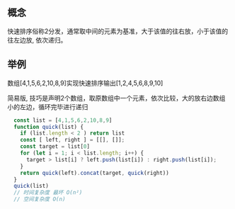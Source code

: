 ## 概念
快速排序俗称2分发，通常取中间的元素为基准，大于该值的往右放，小于该值的往左边放, 依次递归。

## 举例
数组[4,1,5,6,2,10,8,9]实现快速排序输出[1,2,4,5,6,8,9,10]  

简易版, 技巧是声明2个数组，取原数组中一个元素，依次比较，大的放右边数组小的左边，循环完毕进行递归
```typescript
  const list = [4,1,5,6,2,10,8,9]
  function quick(list) {
    if (list.length < 2 ) return list
    const [ left, right ] = [[], []];
    const target = list[0]
    for (let i = 1; i < list.length; i++) {
      target > list[i] ? left.push(list[i]) : right.push(list[i]);
    }
    return quick(left).concat(target, quick(right))
  }
  quick(list)
  // 时间复杂度 最坏 O(n²)
  // 空间复杂度 O(n)
```